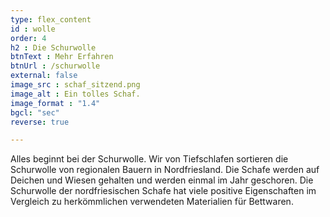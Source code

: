 ```yaml
---
type: flex_content
id : wolle
order: 4
h2 : Die Schurwolle
btnText : Mehr Erfahren
btnUrl : /schurwolle
external: false
image_src : schaf_sitzend.png
image_alt : Ein tolles Schaf.
image_format : "1.4"
bgcl: "sec"
reverse: true

---
```

Alles beginnt bei der Schurwolle. Wir von Tiefschlafen sortieren die Schurwolle von regionalen Bauern in Nordfriesland. Die Schafe werden auf Deichen und Wiesen gehalten und werden einmal im Jahr geschoren. Die Schurwolle der nordfriesischen  Schafe hat viele positive Eigenschaften im Vergleich zu herkömmlichen verwendeten Materialien für Bettwaren.